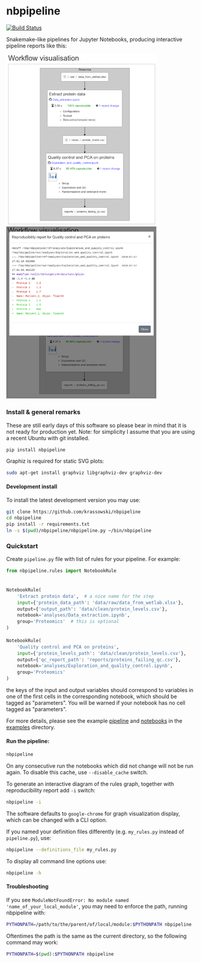 # nbpipeline
[![Build Status](https://travis-ci.org/krassowski/nbpipeline.svg?branch=master)](https://travis-ci.org/krassowski/nbpipeline)

Snakemake-like pipelines for Jupyter Notebooks, producing interactive pipeline reports like this:

<img src="https://raw.githubusercontent.com/krassowski/nbpipeline/master/examples/screenshots/example_interactive_result.png" width=400>  <img src="https://raw.githubusercontent.com/krassowski/nbpipeline/master/examples/screenshots/example_diff.png" width=400>

### Install & general remarks

These are still early days of this software so please bear in mind that it is not ready for production yet.
Note: for simplicity I assume that you are using a recent Ubuntu with git installed.


```bash
pip install nbpipeline
```

Graphiz is required for static SVG plots:

```bash
sudo apt-get install graphviz libgraphviz-dev graphviz-dev
```

#### Development install

To install the latest development version you may use:

```bash
git clone https://github.com/krassowski/nbpipeline
cd nbpipeline
pip install -r requirements.txt
ln -s $(pwd)/nbpipeline/nbpipeline.py ~/bin/nbpipeline
```

### Quickstart

Create `pipeline.py` file with list of rules for your pipeline. For example:

```python
from nbpipeline.rules import NotebookRule


NotebookRule(
    'Extract protein data',  # a nice name for the step
    input={'protein_data_path': 'data/raw/data_from_wetlab.xlsx'},
    output={'output_path': 'data/clean/protein_levels.csv'},
    notebook='analyses/Data_extraction.ipynb',
    group='Proteomics'  # this is optional
)

NotebookRule(
    'Quality control and PCA on proteins',
    input={'protein_levels_path': 'data/clean/protein_levels.csv'},
    output={'qc_report_path': 'reports/proteins_failing_qc.csv'},
    notebook='analyses/Exploration_and_quality_control.ipynb',
    group='Proteomics'
)
```

the keys of the input and output variables should correspond to variables in one of the first cells
in the corresponding notebook, which should be tagged as "parameters".
You will be warned if your notebook has no cell tagged as "parameters".

For more details, please see the example [pipeline](https://github.com/krassowski/nbpipeline/blob/master/examples/pipeline.py) and [notebooks](https://github.com/krassowski/nbpipeline/tree/master/examples/analyses) in the [examples](https://github.com/krassowski/nbpipeline/tree/master/examples) directory.


#### Run the pipeline:

```bash
nbpipeline
```

On any consecutive run the notebooks which did not change will not be run again.
To disable this cache, use `--disable_cache` switch.

To generate an interactive diagram of the rules graph, together with reproducibility report add `-i` switch:

```bash
nbpipeline -i
```

The software defaults to `google-chrome` for graph visualization display, which can be changed with a CLI option.

If you named your definition files differently (e.g. `my_rules.py` instead of `pipeline.py`), use:

```bash
nbpipeline --definitions_file my_rules.py
```


To display all command line options use:

```bash
nbpipeline -h
```


#### Troubleshooting

If you see `ModuleNotFoundError: No module named 'name_of_your_local_module'`, you may need to enforce the path, running nbpipeline with:

```bash
PYTHONPATH=/path/to/the/parent/of/local/module:$PYTHONPATH nbpipeline
```

Oftentimes the path is the same as the current directory, so the following command may work:


```bash
PYTHONPATH=$(pwd):$PYTHONPATH nbpipeline
```
